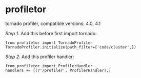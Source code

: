 # profiletor
tornado profiler, compatible versions: 4.0, 4.1

*Step 1.*
Add this before first import tornado:

    from profiletor import TornadoProfiler
    TornadoProfiler.initialize(path_filter=['code/cluster',])


*Step 2.*
Add this profiler handler:

    from profiletor import ProfilerHandler
    handlers += [(r'/profiler', ProfilerHandler),]

